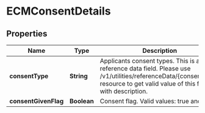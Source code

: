 # ECMConsentDetails

## Properties
Name | Type | Description | Notes
------------ | ------------- | ------------- | -------------
**consentType** | **String** | Applicants consent types. This is a reference data field. Please use /v1/utilities/referenceData/{consentType} resource to get valid value of this field with description. |  [optional]
**consentGivenFlag** | **Boolean** | Consent flag. Valid values: true and false |  [optional]
